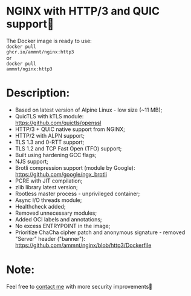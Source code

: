 # NGINX with HTTP/3 and QUIC support🚀

The Docker image is ready to use:<br>
<code>docker pull ghcr.io/ammnt/nginx:http3</code><br>
or<br>
<code>docker pull ammnt/nginx:http3</code>

# Description:

- Based on latest version of Alpine Linux - low size (~11 MB);
- QuicTLS with kTLS module:<br>
https://github.com/quictls/openssl
- HTTP/3 + QUIC native support from NGINX;
- HTTP/2 with ALPN support;
- TLS 1.3 and 0-RTT support;
- TLS 1.2 and TCP Fast Open (TFO) support;
- Built using hardening GCC flags;
- NJS support;
- Brotli compression support (module by Google):<br>
https://github.com/google/ngx_brotli
- PCRE with JIT compilation;
- zlib library latest version;
- Rootless master process - unprivileged container;
- Async I/O threads module;
- Healthcheck added;
- Removed unnecessary modules;
- Added OCI labels and annotations;
- No excess ENTRYPOINT in the image;
- Prioritize ChaCha cipher patch and anonymous signature - removed "Server" header ("banner"):<br>
https://github.com/ammnt/nginx/blob/http3/Dockerfile

# Note:

Feel free to <a href="https://github.com/ammnt/nginx/issues/new">contact me</a> with more security improvements🙋
